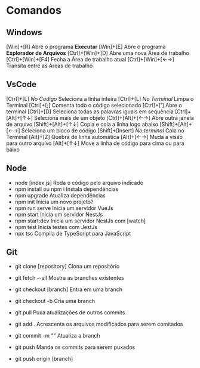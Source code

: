 # Comandos

## Windows
[Win]+[R]                               Abre o programa **Executar**
[Win]+[E]                               Abre o programa **Explorador de Arquivos**
[Ctrl]+[Win]+[D]                        Abre uma nova Área de trabalho
[Ctrl]+[Win]+[F4]                       Fecha a Área de trabalho atual
[Ctrl]+[Win]+[←→]                       Transita entre as Áreas de trabalho

## VsCode
[Ctrl]+[L]  *No Código*                 Seleciona a linha inteira
[Ctrl]+[L]  *No Terminal*               Limpa o Terminal
[Ctrl]+[;]                              Comenta todo o código selecionado
[Ctrl]+[']                              Abre o terminal
[Ctrl]+[D]                              Seleciona todas as palavras iguais em sequência
[Ctrl]+[Alt]+[↑↓]                       Seleciona mais de um objeto
[Ctrl]+[Alt]+[←→]                       Abre outra janela de arquivo
[Shift]+[Alt]+[↑↓]                      Copia e cola a linha logo abaixo
[Shift]+[Alt]+[←→]                      Seleciona um bloco de código
[Shift]+[Insert]    *No terminal*       Cola no Terminal
[Alt]+[Z]                               Quebra de linha automática
[Alt]+[←→]                              Muda a visão para outro arquivo
[Alt]+[↑↓]                              Move a linha de código para cima ou para baixo

## Node
- node [index.js]                       Roda o código pelo arquivo indicado
- npm install ou npm i                  Instala dependências
- npm upgrade                           Atualiza dependências
- npm init                              Inicia um novo projeto?
- npm run serve                         Inicia um servidor VueJs
- npm start                             Inicia um servidor NestJs
- npm start:dev                         Inicia um servidor NestJs com [watch]
- npm test                              Inicia testes com JestJs
- npx tsc                               Compila de TypeScript para JavaScript

## Git

- git clone [repository]                Clona um repositório
- git fetch --all                       Mostra as branches existentes
- git checkout [branch]                 Entra em uma branch
- git checkout -b                       Cria uma branch
- git pull                              Puxa atualizações de outros commits
- git add .                              Acrescenta os arquivos modificados para serem comitados
- git commit -m ""                      Atualiza a branch
- git push                              Manda os commits para serem puxados

- git push origin [branch]              